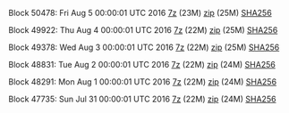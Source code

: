 Block 50478: Fri Aug  5 00:00:01 UTC 2016 [7z](https://transfer.sh/LF0vx/bootstrap.dat.20160805.7z) (23M) [zip](https://transfer.sh/pwTBS/bootstrap.dat.20160805.zip) (25M) [SHA256](https://transfer.sh/6BFlB/sha256.txt)

Block 49922: Thu Aug  4 00:00:01 UTC 2016 [7z](https://transfer.sh/MhwoC/bootstrap.dat.20160804.7z) (22M) [zip](https://transfer.sh/wguT3/bootstrap.dat.20160804.zip) (25M) [SHA256](https://transfer.sh/GleGU/sha256.txt)

Block 49378: Wed Aug  3 00:00:01 UTC 2016 [7z](https://transfer.sh/4LyHt/bootstrap.dat.20160803.7z) (22M) [zip](https://transfer.sh/16fKje/bootstrap.dat.20160803.zip) (25M) [SHA256](https://transfer.sh/fcQnS/sha256.txt)

Block 48831: Tue Aug  2 00:00:01 UTC 2016 [7z](https://transfer.sh/DuxQw/bootstrap.dat.20160802.7z) (22M) [zip](https://transfer.sh/XnJwM/bootstrap.dat.20160802.zip) (24M) [SHA256](https://transfer.sh/wGyQj/sha256.txt)

Block 48291: Mon Aug  1 00:00:01 UTC 2016 [7z](https://transfer.sh/9FCTj/bootstrap.dat.20160801.7z) (22M) [zip](https://transfer.sh/1ATwa/bootstrap.dat.20160801.zip) (24M) [SHA256](https://transfer.sh/78mhe/sha256.txt)

Block 47735: Sun Jul 31 00:00:01 UTC 2016 [7z](https://transfer.sh/kwpcu/bootstrap.dat.20160731.7z) (22M) [zip](https://transfer.sh/dBXkq/bootstrap.dat.20160731.zip) (24M) [SHA256](https://transfer.sh/W7Y8S/sha256.txt)
